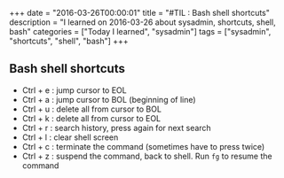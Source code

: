 +++
date = "2016-03-26T00:00:01"
title = "#TIL : Bash shell shortcuts"
description = "I learned on 2016-03-26 about sysadmin, shortcuts, shell, bash"
categories = ["Today I learned", "sysadmin"]
tags = ["sysadmin", "shortcuts", "shell", "bash"]
+++



## Bash shell shortcuts

- Ctrl + e : jump cursor to EOL
- Ctrl + a : jump cursor to BOL (beginning of line)
- Ctrl + u : delete all from cursor to BOL
- Ctrl + k : delete all from cursor to EOL
- Ctrl + r : search history, press again for next search
- Ctrl + l : clear shell screen
- Ctrl + c : terminate the command (sometimes have to press twice)
- Ctrl + z : suspend the command, back to shell. Run `fg` to resume the command
